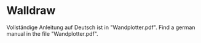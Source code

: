 # Walldraw
Vollständige Anleitung auf Deutsch ist in "Wandplotter.pdf".
Find a german manual in the file "Wandplotter.pdf".